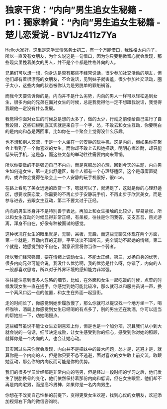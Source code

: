 # 独家干货：“内向”男生追女生秘籍 - P1：獨家幹貨：“內向”男生追女生秘籍 - 楚儿恋爱说 - BV1Jz411z7Ya

Hello大家好，这里是恋学堂情感务士初二，有一个万能借口，我性格太内向了，所以一直没有女朋友，为什么说这是一句借口，因为你只要稍微留心就会发现，那些现实里挽着美女的男人，并不是个个都是性格外向的人。

兄弟们可以想一想，你身边是否有那些不经常说话，很少参加社交活动的朋友，但他们却有着很漂亮的女朋友，不会说话，见到妹子就害羞，很少参加社交活动，圈子太小，这些内向的状态被你认为是男脱单的罪魁祸首。

而我今天要告诉你的是，内向并不是什么劣势，内向的男人一样可以轻松追到女生，很多内向的兄弟在面对女生的时候，总是我觉得他一定不想跟我说话，我觉得我跟他一定没有什么发展。

我觉得你面对女生的时候总是想的太多了，做的太少，行动之前便给自己进行了自我设限，这些归根到底其实就是来自于一个字，怂，不敢去和女生互动，你要明白的是内向和怂是两回事，比如你在一个聚会上觉得没什么乐趣。

也不想和别人交流，于是一个人坐在一旁安静的玩手机，这是内向，但如果你在聚会上看到了一个你喜欢的女生，而你却不敢上去和她搭话，明明心痒难耐，却只能低头玩手机，这是怂，而这些太怂的举动往往需要内向来背锅。

所以你要做的不是强迫自己不内向，而是克服怂的心理，回到今天的主题，内向男生如何追女生，第一走出舒适区，每个人都有一个心理舒适区，这个是毋庸置疑的，或许你会觉得在聚会上一个人安静的玩手机很好，很nice。

在路上看见了美女远远的欣赏一下，嗯就可以了，就满足了，这就是你的心理舒适区，想要收获恋爱，你需要的不再止步于安静玩手机，不再止步于欣赏美女，而是参与进去，去跟女生互动，第二不要太过于正经。

内向的男生本身并不是特别善于表达，再加上和女生接触的比较少，容易紧张，所以和女生互动的时候显得非常正经，有呆板，往往是你问我答，支支吾吾，目光游离，浑身不自在，好像有种被面试的感觉。

这种状况在女生的眼里就是，无聊，呆板，无趣，而这些无聊又体现在两个方面，第一个就是，互动内容的无聊，平平淡淡不知所云，完全调动不起她的情绪，第二个就是，她感觉到你不自在，潜意识里将你当作一个弱者。

所以我们经常强调，要在情绪上调动女生，不能太正经，第三，发扬自身的优势，很多内向兄弟可能会说，我没什么优势啊，我的优势是什么呀，你错了，内向的人一般都喜欢思考，所以对于外界环境的感知能力非常强。

往往能注意到很多人忽略的细节，比如，在外面和女生一起吃饭的时候，点菜的时候发现女生一直在搓手，你感觉到她可能比较冷，那么就可以和服务员说一声，换一个离风口远一点的位置，和女生在外面一起逛街。

走的时间长了，你感觉到她步履放慢了，那么你就可以提议找一个地方坐一下，喝杯咖啡，酒局上你感觉到女生已经喝的有点多了，别的男生还在劝酒，你可以适当的帮她挡一下，劝她喝慢点。

这些细节虽说不能让女生立刻喜欢上你，但是也是一个加分项，况且我们从小到大就会说的一句话，细节决定成败，让女生感受到你的细心，感受到你对她的照顾，就算你是一个内向的人，也会让她心动。

其实回过头来你就会发现，内向并不是把妹中的最大问题，怂才是，逃避才是，就算你是一个内向的人，但是你只要不怂不逃避，面对喜欢的女生敢上前交流，敢跟她互动，那么你的内向反而可能是你的优势。

我们的很多学员曾经都是非常内向的宅男，但是经过一段时间的学习之后，他们发生了脱胎换骨的变化，他们依然保持着那份内向和低调，但在女生眼里，他们却不再是内向宅男，而是高冷男神，如果你是一名内向男生。

你想在不改变自己性格的前提下，变得更受女生欢迎，找到心仪的女朋友，欢迎添加视频右下角的微信咨询哟。